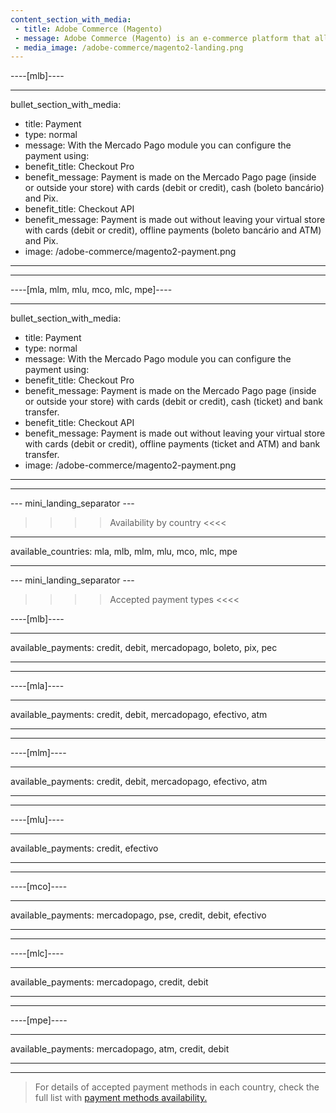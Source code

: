 ```yaml
---
content_section_with_media:
 - title: Adobe Commerce (Magento)
 - message: Adobe Commerce (Magento) is an e-commerce platform that allows you to create a customizable online store, ideal for large companies that want to offer a unique experience. Adobe Commerce (Magento) is the latest version of this platform, offering a user-friendly interface, higher speed, built-in cache cleaning support, and more stability.
 - media_image: /adobe-commerce/magento2-landing.png 
---
```

 
----[mlb]---- 

---
bullet_section_with_media:
 - title: Payment
 - type: normal
 - message: With the Mercado Pago module you can configure the payment using:
 - benefit_title: Checkout Pro
 - benefit_message: Payment is made on the Mercado Pago page (inside or outside your store) with cards (debit or credit), cash (boleto bancário) and Pix.
 - benefit_title: Checkout API
 - benefit_message: Payment is made out without leaving your virtual store with cards (debit or credit), offline payments (boleto bancário and ATM) and Pix.
 - image: /adobe-commerce/magento2-payment.png 
---
------------

----[mla, mlm, mlu, mco, mlc, mpe]----

---
bullet_section_with_media:
 - title: Payment
 - type: normal
 - message: With the Mercado Pago module you can configure the payment using:
 - benefit_title: Checkout Pro
 - benefit_message: Payment is made on the Mercado Pago page (inside or outside your store) with cards (debit or credit), cash (ticket) and bank transfer.
 - benefit_title: Checkout API
 - benefit_message: Payment is made out without leaving your virtual store with cards (debit or credit), offline payments (ticket and ATM) and bank transfer.
 - image: /adobe-commerce/magento2-payment.png 
---
------------


--- mini_landing_separator ---
 
>>>> Availability by country <<<<
---
available_countries: mla, mlb, mlm, mlu, mco, mlc, mpe

---
 
--- mini_landing_separator ---
 
>>>> Accepted payment types <<<<
 
----[mlb]----

---
available_payments: credit, debit, mercadopago, boleto, pix, pec

---
------------

----[mla]---- 

---
available_payments: credit, debit, mercadopago, efectivo, atm

----
------------

----[mlm]---- 

---
available_payments: credit, debit, mercadopago, efectivo, atm

----
------------

----[mlu]---- 

---
available_payments: credit, efectivo

----
------------

----[mco]---- 

---
available_payments: mercadopago, pse, credit, debit, efectivo

----
------------

----[mlc]---- 

---
available_payments: mercadopago, credit, debit

----
------------

----[mpe]---- 

---
available_payments: mercadopago, atm, credit, debit

----
------------
> For details of accepted payment methods in each country, check the full list with [payment methods availability.](/developers/en/docs/sales-processing/payment-methods)